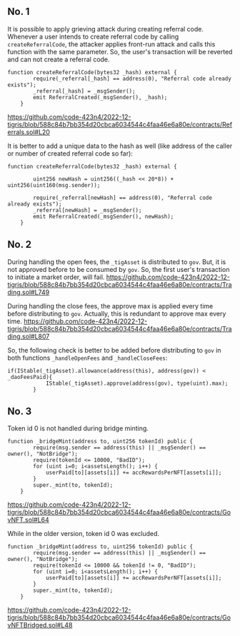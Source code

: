 ## No. 1
It is possible to apply grieving attack during creating referral code. Whenever a user intends to create referral code by calling `createReferralCode`, the attacker applies front-run attack and calls this function with the same parameter. So, the user's transaction will be reverted and can not create a referral code. 
```
function createReferralCode(bytes32 _hash) external {
        require(_referral[_hash] == address(0), "Referral code already exists");
        _referral[_hash] = _msgSender();
        emit ReferralCreated(_msgSender(), _hash);
    }
```
https://github.com/code-423n4/2022-12-tigris/blob/588c84b7bb354d20cbca6034544c4faa46e6a80e/contracts/Referrals.sol#L20

It is better to add a unique data to the hash as well (like address of the caller or number of created referral code so far):
```
function createReferralCode(bytes32 _hash) external {

        uint256 newHash = uint256((_hash << 20*8)) + uint256(uint160(msg.sender));

        require(_referral[newHash] == address(0), "Referral code already exists");
        _referral[newHash] = _msgSender();
        emit ReferralCreated(_msgSender(), newHash);
    }
```

## No. 2
During handling the open fees, the `_tigAsset` is distributed to `gov`. But, it is not approved before to be consumed by `gov`. So, the first user's transaction to  initiate a market order, will fail.
https://github.com/code-423n4/2022-12-tigris/blob/588c84b7bb354d20cbca6034544c4faa46e6a80e/contracts/Trading.sol#L749

During handling the close fees, the approve max is applied every time before distributing to `gov`. Actually, this is redundant to approve max every time.
https://github.com/code-423n4/2022-12-tigris/blob/588c84b7bb354d20cbca6034544c4faa46e6a80e/contracts/Trading.sol#L807

So, the following check is better to be added before distributing to `gov` in both functions `_handleOpenFees` and `_handleCloseFees`:
```
if(IStable(_tigAsset).allowance(address(this), address(gov)) < _daoFeesPaid){
            IStable(_tigAsset).approve(address(gov), type(uint).max);
        }
```

## No. 3
Token id 0 is not handled during bridge minting.
```
function _bridgeMint(address to, uint256 tokenId) public {
        require(msg.sender == address(this) || _msgSender() == owner(), "NotBridge");
        require(tokenId <= 10000, "BadID");
        for (uint i=0; i<assetsLength(); i++) {
            userPaid[to][assets[i]] += accRewardsPerNFT[assets[i]];
        }
        super._mint(to, tokenId);
    }
```
https://github.com/code-423n4/2022-12-tigris/blob/588c84b7bb354d20cbca6034544c4faa46e6a80e/contracts/GovNFT.sol#L64

While in the older version, token id 0 was excluded.
```
function _bridgeMint(address to, uint256 tokenId) public {
        require(msg.sender == address(this) || _msgSender() == owner(), "NotBridge");
        require(tokenId <= 10000 && tokenId != 0, "BadID");
        for (uint i=0; i<assetsLength(); i++) {
            userPaid[to][assets[i]] += accRewardsPerNFT[assets[i]];
        }
        super._mint(to, tokenId);
    }
```
https://github.com/code-423n4/2022-12-tigris/blob/588c84b7bb354d20cbca6034544c4faa46e6a80e/contracts/GovNFTBridged.sol#L48


